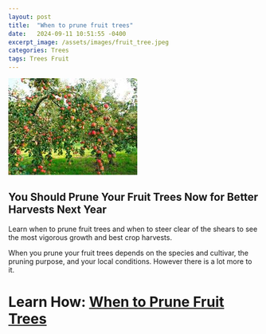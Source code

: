 ```yaml
---
layout: post
title:  "When to prune fruit trees"
date:   2024-09-11 10:51:55 -0400
excerpt_image: /assets/images/fruit_tree.jpeg
categories: Trees
tags: Trees Fruit
---
```


<img src="/assets/images/fruit_tree.jpeg">

## You Should Prune Your Fruit Trees Now for Better Harvests Next Year

Learn when to prune fruit trees and when to steer clear of the shears to see the most vigorous growth and best crop harvests.

When you prune your fruit trees depends on the species and cultivar, the pruning purpose, and your local conditions. 
However there is a lot more to it.

# Learn How: [When to Prune Fruit Trees](https://search.app/RTuq2iVAoy5ukkZc9)